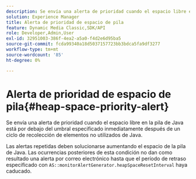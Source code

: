 ```yaml
---
description: Se envía una alerta de prioridad cuando el espacio libre en la pila de Java está por debajo del umbral especificado inmediatamente después de un ciclo de recolección de elementos no utilizados de Java.
solution: Experience Manager
title: Alerta de prioridad de espacio de pila
feature: Dynamic Media Classic,SDK/API
role: Developer,Admin,User
exl-id: 32951003-386f-4ea2-a5a0-f4d2e6d95ba5
source-git-commit: fcda99340a18d5037157723bb3bdca5fa9df3277
workflow-type: tm+mt
source-wordcount: '85'
ht-degree: 0%

---
```


# Alerta de prioridad de espacio de pila{#heap-space-priority-alert}

Se envía una alerta de prioridad cuando el espacio libre en la pila de Java está por debajo del umbral especificado inmediatamente después de un ciclo de recolección de elementos no utilizados de Java.

Las alertas repetidas deben solucionarse aumentando el espacio de la pila de Java. Las ocurrencias posteriores de esta condición no dan como resultado una alerta por correo electrónico hasta que el período de retraso especificado con `AS::monitorAlertGenerator.heapSpaceResetInterval` haya caducado.
